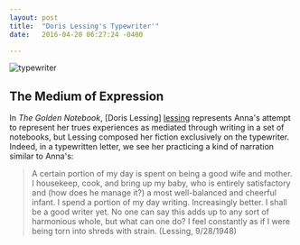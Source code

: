 ```yaml
---
layout: post
title:  "Doris Lessing's Typewriter'"
date:   2016-04-20 06:27:24 -0400

---
```

![typewriter]({{site.baseurl}}/assets/lessing_writer.jpg)

## The Medium of Expression
In *The Golden Notebook*, [Doris Lessing] [lessing] represents Anna's attempt to represent her trues experiences as mediated through writing in a set of notebooks, but Lessing composed her fiction exclusively on the typewriter. Indeed, in a typewritten letter, we see her practicing a kind of narration similar to Anna's:
> A certain portion of my day is spent on being a good wife and mother. I housekeep, cook, and bring up my baby, who is entirely satisfactory and (how does he manage it?) a most well-balanced and cheerful infant. I spend a portion of my day writing. Increasingly better. I shall be a good writer yet. No one can say this adds up to any sort of harmonious whole, but what can one do? I feel constantly as if I were being torn into shreds with strain. (Lessing, 9/28/1948) 



[lessing]: https://en.wikipedia.org/wiki/Doris_Lessing

